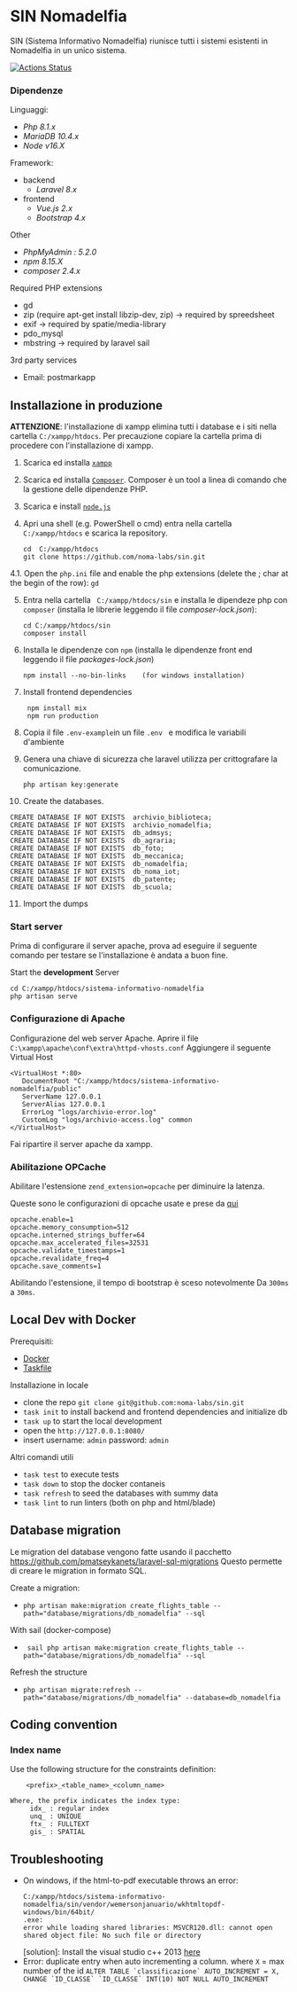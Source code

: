 # SIN Nomadelfia

SIN (Sistema Informativo Nomadelfia) riunisce tutti i sistemi esistenti in Nomadelfia in un unico sistema.

[![Actions Status](https://github.com/noma-labs/sin/workflows/tests/badge.svg)](https://github.com/noma-labs/sin/actions)



### Dipendenze

Linguaggi:

- *Php 8.1.x*
- *MariaDB 10.4.x*
- *Node v16.X*

Framework:

- backend
    - *Laravel 8.x*
- frontend
    - *Vue.js 2.x*
    - *Bootstrap 4.x*

Other

- *PhpMyAdmin : 5.2.0*
- *npm 8.15.X*
- *composer 2.4.x*

Required PHP extensions

- gd
- zip (require apt-get install libzip-dev, zip) -> required by spreedsheet
- exif -> required by spatie/media-library
- pdo_mysql
- mbstring -> required by laravel sail

3rd party services

- Email: postmarkapp

## Installazione in produzione

**ATTENZIONE**: l'installazione di xampp elimina tutti i database e i siti nella cartella `C:/xampp/htdocs`. Per
precauzione copiare la cartella prima di procedere con l'installazione di xampp.

1. Scarica ed installa [`xampp`](https://www.apachefriends.org/it/index.html)

2. Scarica ed installa [`Composer`](https://getcomposer.org/download/). Composer è un tool a linea di comando che la
   gestione delle dipendenze PHP.

3. Scarica e install [`node.js`](https://nodejs.org/it/download/)

5. Apri una shell (e.g. PowerShell o cmd) entra nella cartella `C:/xampp/htdocs`  e scarica la repository.
    ```
    cd  C:/xampp/htdocs
    git clone https://github.com/noma-labs/sin.git
    ```

4.1. Open the `php.ini` file and enable the php extensions (delete the ; char at the begin of the row): `gd`

5. Entra nella cartella ` C:/xampp/htdocs/sin` e installa le dipendeze php con `composer` (installa le librerie leggendo
   il file _composer-lock.json_):
    ```
    cd C:/xampp/htdocs/sin
    composer install
    ```

6. Installa le dipendenze con `npm` (installa le dipendenze front end leggendo il file _packages-lock.json_)
    ```
    npm install --no-bin-links    (for windows installation)
    ```
7. Install frontend dependencies
   ```
    npm install mix
    npm run production
   ```
8. Copia il file `.env-example`in un file `.env ` e modifica le variabili d'ambiente

9. Genera una chiave di sicurezza che laravel utilizza per crittografare la comunicazione.

    ```
    php artisan key:generate
    ```

10. Create the databases.

  ```
CREATE DATABASE IF NOT EXISTS  archivio_biblioteca;
CREATE DATABASE IF NOT EXISTS  archivio_nomadelfia;
CREATE DATABASE IF NOT EXISTS  db_admsys;
CREATE DATABASE IF NOT EXISTS  db_agraria;
CREATE DATABASE IF NOT EXISTS  db_foto;
CREATE DATABASE IF NOT EXISTS  db_meccanica;
CREATE DATABASE IF NOT EXISTS  db_nomadelfia;
CREATE DATABASE IF NOT EXISTS  db_noma_iot;
CREATE DATABASE IF NOT EXISTS  db_patente;
CREATE DATABASE IF NOT EXISTS  db_scuola;
```

11. Import the dumps

### Start server

Prima di configurare il server apache, prova ad eseguire il seguente comando per testare se l'installazione è andata a
buon fine.

Start the **development** Server

```
cd C:/xampp/htdocs/sistema-informativo-nomadelfia
php artisan serve
```

### Configurazione di Apache

Configurazione del web server Apache.
Aprire il file  `C:\xampp\apache\conf\extra\httpd-vhosts.conf`
Aggiungere il seguente Virtual Host

```
<VirtualHost *:80>
   DocumentRoot "C:/xampp/htdocs/sistema-informativo-nomadelfia/public"
   ServerName 127.0.0.1
   ServerAlias 127.0.0.1
   ErrorLog "logs/archivio-error.log"
   CustomLog "logs/archivio-access.log" common
</VirtualHost>
```

Fai ripartire il server apache da xampp.

### Abilitazione OPCache

Abilitare l'estensione `zend_extension=opcache` per diminuire la latenza.

Queste sono le configurazioni di opcache usate e prese
da [qui](https://medium.com/appstract/make-your-laravel-app-fly-with-php-opcache-9948db2a5f93)

```aidl
opcache.enable=1
opcache.memory_consumption=512
opcache.interned_strings_buffer=64
opcache.max_accelerated_files=32531
opcache.validate_timestamps=1
opcache.revalidate_freq=4
opcache.save_comments=1
```

Abilitando l'estensione, il tempo di bootstrap è sceso notevolmente
Da `300ms` a `30ms`.

## Local Dev with Docker

Prerequisiti:
- [Docker](https://docs.docker.com/engine/install/)
- [Taskfile](https://taskfile.dev/)


Installazione in locale
- clone the repo `git clone git@github.com:noma-labs/sin.git`
- `task init` to install backend and frontend dependencies and initialize db
- `task up` to start the local development
- open the `http://127.0.0.1:8080/`
- insert username: `admin` password: `admin`

Altri comandi utili
- `task test` to execute tests
- `task down` to stop the docker contaneis
- `task refresh` to seed the databases with summy data
- `task lint` to run linters (both on php and html/blade)


## Database migration

Le migration del database vengono fatte usando il pacchetto  https://github.com/pmatseykanets/laravel-sql-migrations
Questo permette di creare le migration in formato SQL.

Create a migration:

- `php artisan make:migration create_flights_table --path="database/migrations/db_nomadelfia" --sql`

With sail (docker-compose)

- ` sail php artisan make:migration create_flights_table --path="database/migrations/db_nomadelfia" --sql`

Refresh the structure

- `php artisan migrate:refresh --path="database/migrations/db_nomadelfia" --database=db_nomadelfia`

## Coding convention

### Index name

Use the following structure for the constraints definition:

```
    <prefix>_<table_name>_<column_name>

Where, the prefix indicates the index type:
     idx_ : regular index
     unq_ : UNIQUE
     ftx_ : FULLTEXT
     gis_ : SPATIAL
```

## Troubleshooting

- On windows, if the html-to-pdf executable throws an error:
  ```
  C:/xampp/htdocs/sistema-informativo-nomadelfia/sin/vendor/wemersonjanuario/wkhtmltopdf-windows/bin/64bit/
  .exe:
  error while loading shared libraries: MSVCR120.dll: cannot open shared object file: No such file or directory
  ```
  [solution]: Install the visual studio c++ 2013 [here](https://www.microsoft.com/it-it/download/details.aspx?id=40784)
- Error: duplicate entry when auto incrementing a column. where `X` = max number of the id
  ```ALTER TABLE `classificazione` AUTO_INCREMENT = X, CHANGE `ID_CLASSE` `ID_CLASSE` INT(10) NOT NULL AUTO_INCREMENT```
